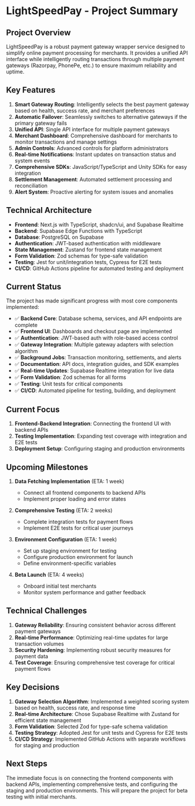 # LightSpeedPay - Project Summary

## Project Overview
LightSpeedPay is a robust payment gateway wrapper service designed to simplify online payment processing for merchants. It provides a unified API interface while intelligently routing transactions through multiple payment gateways (Razorpay, PhonePe, etc.) to ensure maximum reliability and uptime.

## Key Features
1. **Smart Gateway Routing**: Intelligently selects the best payment gateway based on health, success rate, and merchant preferences
2. **Automatic Failover**: Seamlessly switches to alternative gateways if the primary gateway fails
3. **Unified API**: Single API interface for multiple payment gateways
4. **Merchant Dashboard**: Comprehensive dashboard for merchants to monitor transactions and manage settings
5. **Admin Controls**: Advanced controls for platform administrators
6. **Real-time Notifications**: Instant updates on transaction status and system events
7. **Comprehensive SDKs**: JavaScript/TypeScript and Unity SDKs for easy integration
8. **Settlement Management**: Automated settlement processing and reconciliation
9. **Alert System**: Proactive alerting for system issues and anomalies

## Technical Architecture
- **Frontend**: Next.js with TypeScript, shadcn/ui, and Supabase Realtime
- **Backend**: Supabase Edge Functions with TypeScript
- **Database**: PostgreSQL on Supabase
- **Authentication**: JWT-based authentication with middleware
- **State Management**: Zustand for frontend state management
- **Form Validation**: Zod schemas for type-safe validation
- **Testing**: Jest for unit/integration tests, Cypress for E2E tests
- **CI/CD**: GitHub Actions pipeline for automated testing and deployment

## Current Status
The project has made significant progress with most core components implemented:

- ✅ **Backend Core**: Database schema, services, and API endpoints are complete
- ✅ **Frontend UI**: Dashboards and checkout page are implemented
- ✅ **Authentication**: JWT-based auth with role-based access control
- ✅ **Gateway Integration**: Multiple gateway adapters with selection algorithm
- ✅ **Background Jobs**: Transaction monitoring, settlements, and alerts
- ✅ **Documentation**: API docs, integration guides, and SDK examples
- ✅ **Real-time Updates**: Supabase Realtime integration for live data
- ✅ **Form Validation**: Zod schemas for all forms
- ✅ **Testing**: Unit tests for critical components
- ✅ **CI/CD**: Automated pipeline for testing, building, and deployment

## Current Focus
1. **Frontend-Backend Integration**: Connecting the frontend UI with backend APIs
2. **Testing Implementation**: Expanding test coverage with integration and E2E tests
3. **Deployment Setup**: Configuring staging and production environments

## Upcoming Milestones
1. **Data Fetching Implementation** (ETA: 1 week)
   - Connect all frontend components to backend APIs
   - Implement proper loading and error states

2. **Comprehensive Testing** (ETA: 2 weeks)
   - Complete integration tests for payment flows
   - Implement E2E tests for critical user journeys

3. **Environment Configuration** (ETA: 1 week)
   - Set up staging environment for testing
   - Configure production environment for launch
   - Define environment-specific variables

4. **Beta Launch** (ETA: 4 weeks)
   - Onboard initial test merchants
   - Monitor system performance and gather feedback

## Technical Challenges
1. **Gateway Reliability**: Ensuring consistent behavior across different payment gateways
2. **Real-time Performance**: Optimizing real-time updates for large transaction volumes
3. **Security Hardening**: Implementing robust security measures for payment data
4. **Test Coverage**: Ensuring comprehensive test coverage for critical payment flows

## Key Decisions
1. **Gateway Selection Algorithm**: Implemented a weighted scoring system based on health, success rate, and response time
2. **Real-time Architecture**: Chose Supabase Realtime with Zustand for efficient state management
3. **Form Validation**: Selected Zod for type-safe schema validation
4. **Testing Strategy**: Adopted Jest for unit tests and Cypress for E2E tests
5. **CI/CD Strategy**: Implemented GitHub Actions with separate workflows for staging and production

## Next Steps
The immediate focus is on connecting the frontend components with backend APIs, implementing comprehensive tests, and configuring the staging and production environments. This will prepare the project for beta testing with initial merchants. 